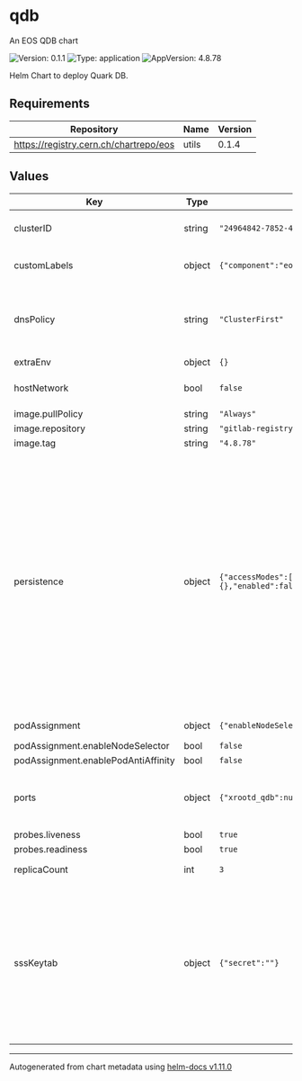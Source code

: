 # qdb

An EOS QDB chart

![Version: 0.1.1](https://img.shields.io/badge/Version-0.1.1-informational?style=flat-square) ![Type: application](https://img.shields.io/badge/Type-application-informational?style=flat-square) ![AppVersion: 4.8.78](https://img.shields.io/badge/AppVersion-4.8.78-informational?style=flat-square)

Helm Chart to deploy Quark DB.

## Requirements

| Repository | Name | Version |
|------------|------|---------|
| https://registry.cern.ch/chartrepo/eos | utils | 0.1.4 |

## Values

| Key | Type | Default | Description |
|-----|------|---------|-------------|
| clusterID | string | `"24964842-7852-48fd-bbb9-43beb5bfeea9"` | The clusted ID is just a random string that identifies the cluster uniquely    See the docs at https://quarkdb.web.cern.ch/quarkdb/docs/master/configuration/ |
| customLabels | object | `{"component":"eos-qdb","service":"eos"}` | Custom labels to identify eos qdb pod(s).    They are used by node selection, if enabled (see above).    Label nodes accordingly to avoid scheduling problems. |
| dnsPolicy | string | `"ClusterFirst"` | dnsPolicy regulates how the pod resolves hostnames with DNS servers.    In case hostNetwork is set to true, dnsPolicy must be ClusterFirstWithHostNet    Documentation: https://kubernetes.io/docs/concepts/services-networking/dns-pod-service/    Available options: Default, ClusterFirst, ClusterFirstWithHostNet, None    Default: ClusterFirst |
| extraEnv | object | `{}` |  |
| hostNetwork | bool | `false` | Network configuration.    hostNetwork allows the pod to use the host network namespace.     Available options: true, false     Default: false |
| image.pullPolicy | string | `"Always"` | QDB image pull policy |
| image.repository | string | `"gitlab-registry.cern.ch/dss/eos/eos-all"` | image repository for qdb |
| image.tag | string | `"4.8.78"` | QDB image tag |
| persistence | object | `{"accessModes":["ReadWriteOnce"],"annotations":{},"enabled":false,"existingClaim":"","size":"32Gi","storageClass":""}` | Manage persistence of data stored in QDB,     namely the instance configuration and the namespace data.     If persistence is not enabled, data stored in QDB will not survive the restart of pods.    It is recommended to configure persistence according to the hosting infrastrcuture.     The persistency can be configured by setting the `enabled` flag:      - false:     No persistence provided. Data is stored in emptyDir volumes.      - true:     Persistence provided by mounting a PersistentVolume via a claim. Requires either:       - a dynamic provisioner (for example, on Openstack, Cinder CSI or Manila CSI), or       - statically provisioned PersistentVolumes pre-created by an administrator      When using a shared filesystem as persistent backend, each PV must live in a separate directory.     This is handed automatically in the case of a dynamic provisioner,     and must be configured manually (by use of 'path' and 'claimRef') in the case of static PVs.       Docs: https://kubernetes.io/docs/concepts/storage/persistent-volumes/      Additional parameters:     - storageClass: If set to "-", disable dynamic provisioning.                     If undefined or null, the default provisioner is chosen.     - accessModes: How to access the pvc (ReadWriteOnce, ReadOnlyMany, ReadWriteMany)     - size: Size of the pvs (example, 10Gi)     - annotations: Custom annotations on the pvc, in key:value format     The persistence type can be overriden via .Values.global.persistence.enabled. |
| podAssignment | object | `{"enableNodeSelector":false,"enablePodAntiAffinity":false}` | Assign qdb pod to a node with a specific label    and distribute them on different nodes to avoid single points of failure. |
| podAssignment.enableNodeSelector | bool | `false` | If true, requires a node labeled as per customLabels (see below) |
| podAssignment.enablePodAntiAffinity | bool | `false` | Shard the cluster members on different nodes |
| ports | object | `{"xrootd_qdb":null}` | Service ports declaration for qdb.    These are the ports exposed by the Kubernetes service.     Defaults:     - xrootd_qdb: 7777    Values can be overridden with:     - .Values.ports.xrootd_qdb below     - Global .Values.global.ports.xrtood_qdb in a parent chart.     Global takes precedence over local values. |
| probes.liveness | bool | `true` |  |
| probes.readiness | bool | `true` |  |
| replicaCount | int | `3` | Set replicaCount to:     1 for standalone operation     3 (or more) to create a distributed cluster with raft consensus replication |
| sssKeytab | object | `{"secret":""}` | SSS keytab (needed to authenticate against other EOS components).     The name of the kubernetes secret containing the eos keytab to use.    Can be helpful when when deploying qdb in standalone mode using a custom keytab.     Warning: This chart does not automatically create any secret.    The secret storing they key should be pre-created and its name passed here.    Docs to create secrets: https://kubernetes.io/docs/tasks/configmap-secret/managing-secret-using-kubectl/     When creating the secret, the key in the data fragment must be 'eos.keytab':       ~# kubectl create secret generic test-keytab --from-file=eos.keytab       secret/test-keytab created       ~# kubectl describe secret test-keytab       [...]       Data       ====       eos.keytab:  138 bytes     Default: eos-sss-keytab    Can be overriden by .Values.global.sssKeytab.secret |

----------------------------------------------
Autogenerated from chart metadata using [helm-docs v1.11.0](https://github.com/norwoodj/helm-docs/releases/v1.11.0)

